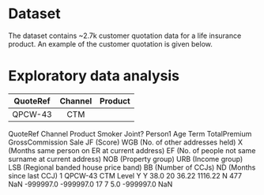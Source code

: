 # Dataset
The dataset contains ~2.7k customer quotation data for a life insurance product. An example of the customer quotation is given below. 


# Exploratory data analysis

| QuoteRef      | Channel       | Product|
| ------------- |:-------------:| -----:|
|   	QPCW-43    | CTM |  | Level|


QuoteRef	Channel	Product	Smoker	Joint?	Person1 Age	Term	TotalPremium	GrossCommission	Sale	JF (Score)	WGB (No. of other addresses held)	X (Months same person on ER at current address)	EF (No. of people not same surname at current address)	NOB (Property group)	URB (Income group)	LSB (Regional banded house price band)	BB (Number of CCJs)	ND (Months since last CCJ)
1	QPCW-43	CTM	Level	Y	Y	38.0	20	36.22	1116.22	N	477	NaN	-999997.0	-999997.0	17	7	5.0	-999997.0	NaN

